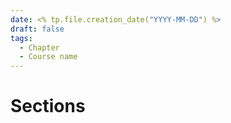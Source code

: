 ```yaml
---
date: <% tp.file.creation_date("YYYY-MM-DD") %>
draft: false
tags:
  - Chapter
  - Course name
---
```


# Sections